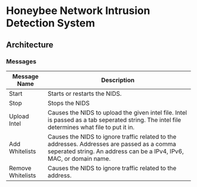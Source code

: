 # Honeybee Network Intrusion Detection System

## Architecture

### Messages

| Message Name | Description |
| ----------- | ----------- |
| Start | Starts or restarts the NIDS. |
| Stop | Stops the NIDS |
| Upload Intel | Causes the NIDS to upload the given intel file. Intel is passed as a tab seperated string. The intel file determines what file to put it in. |
| Add Whitelists | Causes the NIDS to ignore traffic related to the addresses. Addresses are passed as a comma seperated string. An address can be a IPv4, IPv6, MAC, or domain name. |
| Remove Whitelists | Causes the NIDS to ignore traffic related to the address. |
